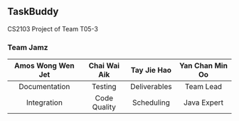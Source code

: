## TaskBuddy
CS2103 Project of Team T05-3

### Team Jamz

Amos Wong Wen Jet|  Chai Wai Aik  |  Tay Jie Hao  |Yan Chan Min Oo
:-:|:-:|:-:|:-:
Documentation|Testing|Deliverables|Team Lead
Integration|Code Quality|Scheduling|Java Expert
